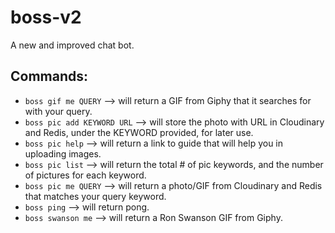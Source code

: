 # boss-v2

A new and improved chat bot.

## Commands:

- `boss gif me QUERY` --> will return a GIF from Giphy that it searches for with your query.
- `boss pic add KEYWORD URL` --> will store the photo with URL in
  Cloudinary and Redis, under the KEYWORD provided, for later use.
- `boss pic help` --> will return a link to guide that will help you in
  uploading images.
- `boss pic list` --> will return the total # of pic keywords, and the
  number of pictures for each keyword.
- `boss pic me QUERY` --> will return a photo/GIF from Cloudinary and
  Redis that matches your query keyword.
- `boss ping` --> will return pong.
- `boss swanson me` --> will return a Ron Swanson GIF from Giphy.
